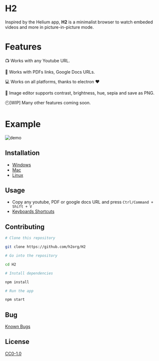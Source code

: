 # H2

Inspired by the Helium app, **H2** is a minimalist browser to watch embeded videos and more in picture-in-picture mode.

# Features

:tv: Works with any Youtube URL.

:scroll: Works with PDFs links, Google Docs URLs.

:computer: Works on all platforms, thanks to electron ❤️

:art: Image editor supports contrast, brightness, hue, sepia and save as PNG.

:clock9:[WIP] Many other features coming soon.

# Example

![demo](img/demo.gif)

## Installation

- [Windows](docs/windows.md)
- [Mac](docs/mac.md)
- [Linux](docs/linux.md)

## Usage

- Copy any youtube, PDF or google docs URL and press `Ctrl/Command + Shift + V`
- [Keyboards Shortcuts](docs/shortcuts.md)

## Contributing

```bash
# Clone this repository

git clone https://github.com/h2org/H2

# Go into the repository

cd H2

# Install dependencies

npm install

# Run the app

npm start
```

## Bug

[Known Bugs](https://github.com/h2org/H2/issues?q=is%3Aopen+is%3Aissue+label%3Abug)


## License

[CC0-1.0](https://github.com/h2org/H2/blob/master/LICENSE.md)
